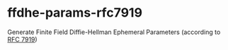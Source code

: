 # ffdhe-params-rfc7919

Generate Finite Field Diffie-Hellman Ephemeral Parameters (according to [RFC 7919](https://tools.ietf.org/html/rfc7919))
